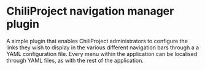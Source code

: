 ChiliProject navigation manager plugin
======================================

A simple plugin that enables ChiliProject administrators to configure the links
they wish to display in the various different navigation bars through a a YAML
configuration file. Every menu within the application can be localised through
YAML files, as with the rest of the application.
